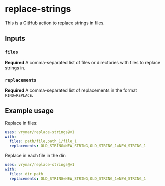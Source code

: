 # replace-strings

This is a GitHub action to replace strings in files.

## Inputs

### `files`

**Required** A comma-separated list of files or directories with files to replace strings in.

### `replacements`

**Required** A comma-separated list of replacements in the format `FIND=REPLACE`.

## Example usage

Replace in files:

```yaml
uses: vrymar/replace-strings@v1
with:
  files: path/file,path_1/file_1
  replacements: OLD_STRING=NEW_STRING,OLD_STRING_1=NEW_STRING_1
```

Replace in each file in the dir:

```yaml
uses: vrymar/replace-strings@v1
with:
  files: dir_path
  replacements: OLD_STRING=NEW_STRING,OLD_STRING_1=NEW_STRING_1